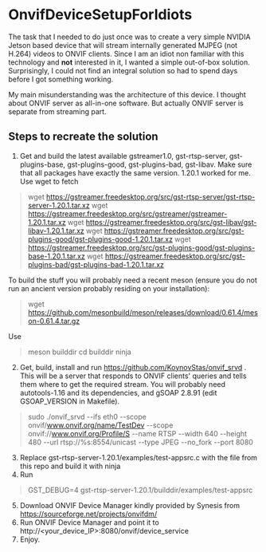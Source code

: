 # OnvifDeviceSetupForIdiots

The task that I needed to do just once was to create a very simple NVIDIA Jetson based device that will stream internally generated MJPEG (not H.264) videos  to ONVIF clients. Since I am an idiot non familiar with this technology and **not** interested in it, I wanted a simple out-of-box solution. Surprisingly, I could not find an integral solution so had to spend days before I got something working.

My main misunderstanding was the architecture of this device. I thought about ONVIF server as all-in-one software. But actually ONVIF server is separate from streaming part.

## Steps to recreate the solution

1. Get and build the latest available gstreamer1.0, gst-rtsp-server, gst-plugins-base, gst-plugins-good, gst-plugins-bad, gst-libav. Make sure that all packages have exactly the same version. 1.20.1 worked for me. Use wget to fetch
> wget https://gstreamer.freedesktop.org/src/gst-rtsp-server/gst-rtsp-server-1.20.1.tar.xz
> wget https://gstreamer.freedesktop.org/src/gstreamer/gstreamer-1.20.1.tar.xz
> wget https://gstreamer.freedesktop.org/src/gst-libav/gst-libav-1.20.1.tar.xz
> wget https://gstreamer.freedesktop.org/src/gst-plugins-good/gst-plugins-good-1.20.1.tar.xz
> wget https://gstreamer.freedesktop.org/src/gst-plugins-good/gst-plugins-base-1.20.1.tar.xz
> wget https://gstreamer.freedesktop.org/src/gst-plugins-bad/gst-plugins-bad-1.20.1.tar.xz

To build the stuff you will probably need a recent meson (ensure you do not run an ancient version probably residing on your installation):
> wget https://github.com/mesonbuild/meson/releases/download/0.61.4/meson-0.61.4.tar.gz

Use 
>meson builddir 
>cd builddir 
>ninja

2. Get, build, install and run https://github.com/KoynovStas/onvif_srvd . This will be a server that responds to ONVIF clients' queries and tells them where to get the required stream. You will probably need autotools-1.16 and its dependencies, and gSOAP 2.8.91 (edit GSOAP_VERSION in Makefile).

> sudo ./onvif_srvd --ifs eth0 --scope onvif/www.onvif.org/name/TestDev --scope onvif://www.onvif.org/Profile/S --name RTSP --width 640 --height 480 --url rtsp://%s:8554/unicast --type JPEG --no_fork --port 8080

3. Replace gst-rtsp-server-1.20.1/examples/test-appsrc.c with the file from this repo and build it with ninja
4. Run 
>GST_DEBUG=4 gst-rtsp-server-1.20.1/builddir/examples/test-appsrc 
5. Download ONVIF Device Manager kindly provided by Synesis from https://sourceforge.net/projects/onvifdm/
6. Run ONVIF Device Manager and point it to http://<your_device_IP>:8080/onvif/device_service
7. Enjoy.

